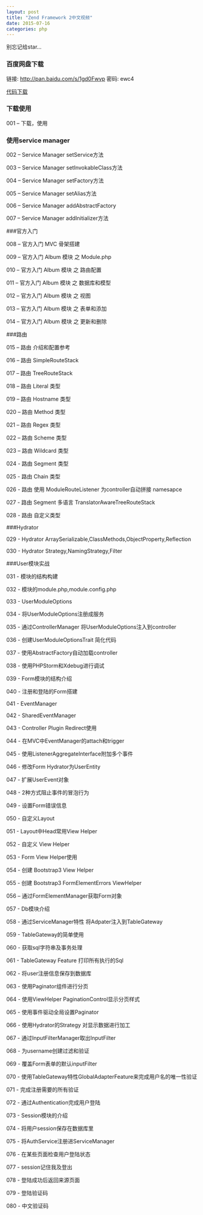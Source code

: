 ```yaml
---
layout: post
title: "Zend Framework 2中文视频"
date: 2015-07-16
categories: php
---
```


别忘记给star...

### 百度网盘下载

链接: http://pan.baidu.com/s/1gd0Fwvp 
密码: ewc4

[代码下载](https://github.com/kittencup/zend-framework-2-video-code)

### 下载使用

001 – 下载，使用

### 使用service manager

002 – Service Manager setService方法

003 – Service Manager setInvokableClass方法


004 – Service Manager setFactory方法


005 – Service Manager setAlias方法


006 – Service Manager addAbstractFactory


007 – Service Manager addInitializer方法


###官方入门

008 – 官方入门 MVC 骨架搭建


009 – 官方入门 Album 模块 之 Module.php


010 – 官方入门 Album 模块 之 路由配置


011 – 官方入门 Album 模块 之 数据库和模型


012 – 官方入门 Album 模块 之 视图


013 – 官方入门 Album 模块 之 表单和添加


014 – 官方入门 Album 模块 之 更新和删除


###路由

015 – 路由 介绍和配置参考


016 – 路由 SimpleRouteStack


017 – 路由 TreeRouteStack


018 – 路由 Literal 类型


019 – 路由 Hostname 类型


020 – 路由 Method 类型


021 – 路由 Regex 类型


022 – 路由 Scheme 类型


023 – 路由 Wildcard 类型


024 - 路由 Segment 类型


025 - 路由 Chain 类型


026 - 路由 使用 ModuleRouteListener 为controller自动拼接 namesapce

027 - 路由 Segment 多语言 TranslatorAwareTreeRouteStack

028 - 路由 自定义类型

###Hydrator

029 - Hydrator ArraySerializable,ClassMethods,ObjectProperty,Reflection


030 - Hydrator Strategy,NamingStrategy,Filter


###User模块实战

031 - 模块的结构构建


032 - 模块的module.php,module.config.php


033 - UserModuleOptions


034 - 将UserModuleOptions注册成服务


035 - 通过ControllerManager 将UserModuleOptions注入到controller


036 - 创建UserModuleOptionsTrait 简化代码


037 - 使用AbstractFactory自动加载controller


038 - 使用PHPStorm和Xdebug进行调试


039 - Form模块的结构介绍


040 - 注册和登陆的Form搭建


041 - EventManager


042 - SharedEventManager


043 - Controller Plugin Redirect使用


044 - 在MVC中EventManager的attach和trigger


045 - 使用ListenerAggregateInterface附加多个事件


046 - 修改Form Hydrator为UserEntity


047 - 扩展UserEvent对象


048 - 2种方式阻止事件的冒泡行为


049 - 设置Form错误信息


050 - 自定义Layout


051 - Layout中Head常用View Helper


052 - 自定义 View Helper


053 - Form View Helper使用


054 - 创建 Bootstrap3 View Helper


055 - 创建 Bootstrap3 FormElementErrors ViewHelper


056 – 通过FormElementManager获取Form对象


057 - Db模块介绍


058 - 通过ServiceManager特性 将Adpater注入到TableGateway


059 - TableGateway的简单使用


060 - 获取sql字符串及事务处理


061 - TableGateway Feature 打印所有执行的Sql


062 - 将user注册信息保存到数据库


063 - 使用Paginator组件进行分页


064 - 使用ViewHelper PaginationControl显示分页样式


065 - 使用事件驱动全局设置Paginator


066 - 使用Hydrator的Strategy 对显示数据进行加工


067 - 通过InputFilterManager取出InputFilter


068 - 为username创建过滤和验证


069 - 覆盖Form表单的默认inputFilter


070 - 使用TableGateway特性GlobalAdapterFeature来完成用户名的唯一性验证

071 - 完成注册需要的所有验证

072 - 通过Authentication完成用户登陆

073 - Session模块的介绍

074 - 将用户session保存在数据库里

075 - 将AuthService注册进ServiceManager


076 - 在某些页面检查用户登陆状态


077 - session记住我及登出

078 - 登陆成功后返回来源页面

079 - 登陆验证码

080 - 中文验证码
